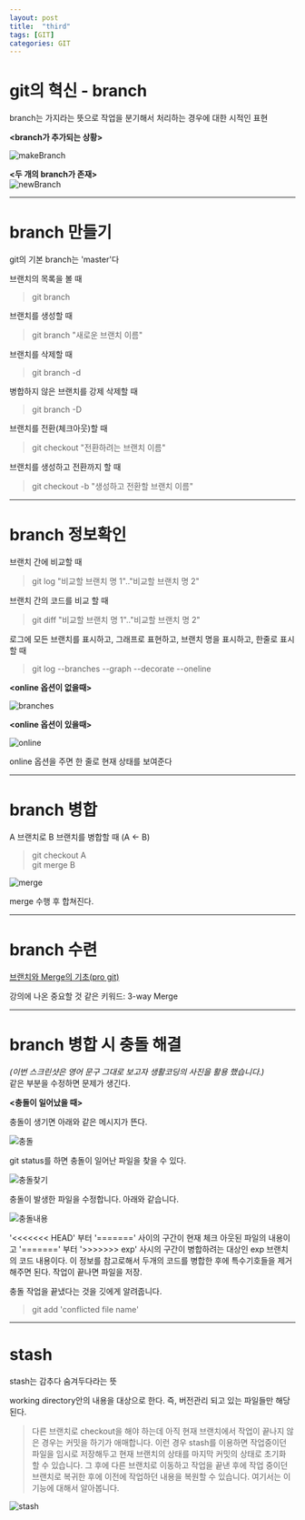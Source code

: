 ```yaml
---
layout: post
title:  "third"
tags: [GIT]
categories: GIT
---
```


git의 혁신 - branch
===================
branch는 가지라는 뜻으로 작업을 분기해서 처리하는 경우에 대한 시적인 표현  

**\<branch가 추가되는 상황>**  

![makeBranch](/images/gitfth/makeBranch.png)  

**\<두 개의 branch가 존재>**  
![newBranch](/images/gitfth/newBranch.png)  

---

branch 만들기
============

git의 기본 branch는 'master'다

브랜치의 목록을 볼 때
>git branch

브랜치를 생성할 때
>git branch "새로운 브랜치 이름"

브랜치를 삭제할 때
>git branch -d

병합하지 않은 브랜치를 강제 삭제할 때
>git branch -D

브랜치를 전환(체크아웃)할 때
>git checkout "전환하려는 브랜치 이름"

브랜치를 생성하고 전환까지 할 때
>git checkout -b "생성하고 전환할 브랜치 이름"

---

branch 정보확인
==============

브랜치 간에 비교할 때
>git log "비교할 브랜치 명 1".."비교할 브랜치 명 2"

브랜치 간의 코드를 비교 할 때
>git diff "비교할 브랜치 명 1".."비교할 브랜치 명 2"

로그에 모든 브랜치를 표시하고, 그래프로 표현하고, 브랜치 명을 표시하고, 한줄로 표시할 때
>git log --branches --graph --decorate   --oneline    

**\<online 옵션이 없을때>**

![branches](/images/gitfth/branches.png)  

**\<online 옵션이 있을때>**

![online](/images/gitfth/online.png)

online 옵션을 주면 한 줄로 현재 상태를 보여준다

---

branch 병합
============


A 브랜치로 B 브랜치를 병합할 때 (A ← B)  
>git checkout A  
>git merge B

![merge](/images/gitfth/merge.png)  

merge 수행 후 합쳐진다.

---

branch 수련
============

[브랜치와 Merge의 기초(pro git)](https://git-scm.com/book/ko/v2/Git-%EB%B8%8C%EB%9E%9C%EC%B9%98-%EB%B8%8C%EB%9E%9C%EC%B9%98%EC%99%80-Merge-%EC%9D%98-%EA%B8%B0%EC%B4%88)

강의에 나온 중요할 것 같은 키워드: 3-way Merge

---

branch 병합 시 충돌 해결
=======================

*(이번 스크린샷은 영어 문구 그대로 보고자 생활코딩의 사진을 활용 했습니다.)*   
같은 부분을 수정하면 문제가 생긴다.  

**<충돌이 일어났을 때>**  

충돌이 생기면 아래와 같은 메시지가 뜬다.  

![충돌](https://s3-ap-northeast-2.amazonaws.com/opentutorials-user-file/module/2676/5123.png)

git status를 하면 충돌이 일어난 파일을 찾을 수 있다.  

![충돌찾기](https://s3-ap-northeast-2.amazonaws.com/opentutorials-user-file/module/2676/5125.png)

충돌이 발생한 파일을 수정합니다. 아래와 같습니다.

![충돌내용](https://s3-ap-northeast-2.amazonaws.com/opentutorials-user-file/module/2676/5126.png)

'<<<<<<< HEAD' 부터 '=======' 사이의 구간이 현재 체크 아웃된 파일의 내용이고 '=======' 부터 '>>>>>>> exp' 사시의 구간이 병합하려는 대상인 exp 브랜치의 코드 내용이다.  이 정보를 참고로해서 두개의 코드를 병합한 후에 특수기호들을 제거해주면 된다. 작업이 끝나면 파일을 저장.

충돌 작업을 끝냈다는 것을 깃에게 알려줍니다.

> git add 'conflicted file name'

---

stash
=======
stash는 감추다 숨겨두다라는 뜻  

working directory안의 내용을 대상으로 한다. 즉, 버전관리 되고 있는 파일들만 해당 된다.


>다른 브랜치로 checkout을 해야 하는데 아직 현재 브랜치에서 작업이 끝나지 않은 경우는 커밋을 하기가 애매합니다. 이런 경우 stash를 이용하면 작업중이던 파일을 임시로 저장해두고 현재 브랜치의 상태를 마지막 커밋의 상태로 초기화 할 수 있습니다. 그 후에 다른 브랜치로 이동하고 작업을 끝낸 후에 작업 중이던 브랜치로 복귀한 후에 이전에 작업하던 내용을 복원할 수 있습니다. 여기서는 이 기능에 대해서 알아봅니다.

![stash](/images/gitfth/stash.png)
